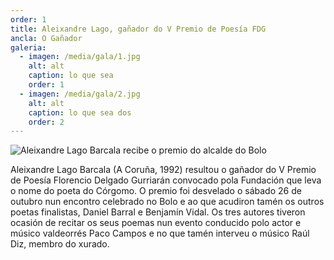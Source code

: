 ```yaml
---
order: 1
title: Aleixandre Lago, gañador do V Premio de Poesía FDG
ancla: O Gañador
galeria:
  - imagen: /media/gala/1.jpg
    alt: alt
    caption: lo que sea
    order: 1
  - imagen: /media/gala/2.jpg
    alt: alt
    caption: lo que sea dos
    order: 2
---
```


![Aleixandre Lago Barcala recibe o premio do alcalde do Bolo](/media/O-ganador-Aleixandre-Lago-Barcala-recibe-o-premio-do-alcalde-do-Bolo_01-1024x576.jpg)

Aleixandre Lago Barcala (A Coruña, 1992) resultou o gañador do V Premio de Poesía Florencio Delgado Gurriarán convocado pola Fundación que leva o nome do poeta do Córgomo. O premio foi desvelado o sábado 26 de outubro nun encontro celebrado no Bolo e ao que acudiron tamén os outros poetas finalistas, Daniel Barral e Benjamín Vidal. Os tres autores tiveron ocasión de recitar os seus poemas nun evento conducido polo actor e músico valdeorrés Paco Campos e no que tamén interveu o músico Raúl Diz, membro do xurado.
